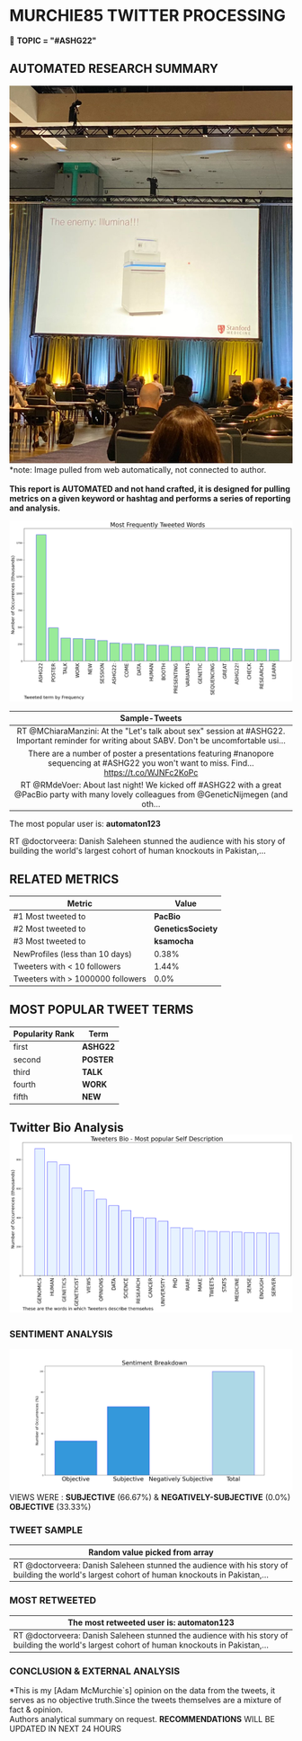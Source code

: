 # MURCHIE85 TWITTER PROCESSING 
&#x1F34E; **TOPIC = "#ASHG22"**

## AUTOMATED RESEARCH SUMMARY

![image](assets/2022-10-28hashtagImage.png)*note: Image pulled from web automatically, not connected to author.
<br></br>
<b> This report is AUTOMATED and not hand crafted, it is designed for pulling metrics on a given keyword or hashtag and performs a series of reporting and analysis.</b>



![image](assets/2022-10-28TWEETS.png)



|                **Sample-Tweets**        |
| :-------------: |
| RT @MChiaraManzini: At the "Let's talk about sex" session at #ASHG22. Important reminder for writing about SABV. Don't be uncomfortable usi… |
| There are a number of poster a presentations featuring #nanopore sequencing at #ASHG22 you won't want to miss. Find… https://t.co/WJNFc2KoPc |
| RT @RMdeVoer: About last night! We kicked off #ASHG22 with a great @PacBio party with many lovely colleagues from @GeneticNijmegen (and oth… |

The most popular user is: **automaton123**
<div class="alert alert-block alert-danger"> RT @doctorveera: Danish Saleheen stunned the audience with his story of building the world's largest cohort of human knockouts in Pakistan,…</div>

## RELATED METRICS<br>
| Metric | Value |
| ------------- | ------------- |
| #1 Most tweeted to  | **PacBio** |
| #2 Most tweeted to  | **GeneticsSociety** |
| #3 Most tweeted to  | **ksamocha** |
| NewProfiles (less than 10 days) | 0.38%  |
| Tweeters with < 10 followers  | 1.44%|
| Tweeters with > 1000000 followers  | 0.0%  |



## MOST POPULAR TWEET TERMS 


| Popularity Rank  | Term |
| ------------- | ------------- |
| first  | **ASHG22**  |
| second  | **POSTER**  |
| third  | **TALK** |
| fourth  | **WORK**  |
| fifth  | **NEW**  |


## Twitter Bio Analysis![image](assets/2022-10-28BIO.png)
### SENTIMENT ANALYSIS
![image](assets/2022-10-28sentiment.png)
VIEWS WERE : **SUBJECTIVE**  (66.67%) & **NEGATIVELY-SUBJECTIVE** (0.0%) **OBJECTIVE** (33.33%)

### TWEET SAMPLE 
| Random value picked from array |
| ------------- |
|RT @doctorveera: Danish Saleheen stunned the audience with his story of building the world's largest cohort of human knockouts in Pakistan,… |

### MOST RETWEETED 

| The most retweeted user is: **automaton123**  |
| ------------- |
| RT @doctorveera: Danish Saleheen stunned the audience with his story of building the world's largest cohort of human knockouts in Pakistan,… |

### CONCLUSION & EXTERNAL ANALYSIS

*This is my [Adam McMurchie`s] opinion on the data from the tweets, it serves as no objective truth.Since the tweets themselves are a mixture of fact & opinion.<br>
Authors analytical summary on request.
**RECOMMENDATIONS** WILL BE UPDATED IN NEXT  24 HOURS <br>